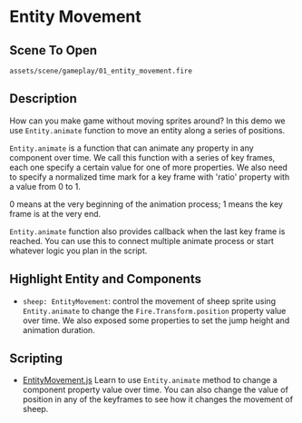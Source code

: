 # Entity Movement

## Scene To Open

`assets/scene/gameplay/01_entity_movement.fire`

## Description

How can you make game without moving sprites around? In this demo we use `Entity.animate` function to move an entity along a series of positions.

`Entity.animate` is a function that can animate any property in any component over time. We call this function with a series of key frames, each one specify a certain value for one of more properties. We also need to specify a normalized time mark for a key frame with 'ratio' property with a value from 0 to 1.

0 means at the very beginning of the animation process; 1 means the key frame is at the very end.

`Entity.animate` function also provides callback when the last key frame is reached. You can use this to connect multiple animate process or start whatever logic you plan in the script.

## Highlight Entity and Components

- `sheep: EntityMovement`: control the movement of sheep sprite using `Entity.animate` to change the `Fire.Transform.position` property value over time. We also exposed some properties to set the jump height and animation duration.

## Scripting

- [EntityMovement.js](/assets/script/EntityMovement.js)  Learn to use `Entity.animate` method to change a component property value over time. You can also change the value of position in any of the keyframes to see how it changes the movement of sheep.
